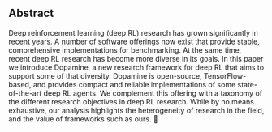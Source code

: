 
## Abstract 

Deep reinforcement learning (deep RL) research has grown significantly in recent
years. A number of software offerings now exist that provide stable, comprehensive implementations for benchmarking. At the same time, recent deep RL research has become more diverse in its goals. In this paper we introduce Dopamine,
a new research framework for deep RL that aims to support some of that diversity.
Dopamine is open-source, TensorFlow-based, and provides compact and reliable
implementations of some state-of-the-art deep RL agents. We complement this
offering with a taxonomy of the different research objectives in deep RL research.
While by no means exhaustive, our analysis highlights the heterogeneity of research in the field, and the value of frameworks such as ours. 
